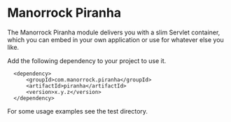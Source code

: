 
# Manorrock Piranha

The Manorrock Piranha module delivers you with a slim Servlet container, which
you can embed in your own application or use for whatever else you like.

Add the following dependency to your project to use it.

      <dependency>
          <groupId>com.manorrock.piranha</groupId>
          <artifactId>piranha</artifactId>
          <version>x.y.z</version>
      </dependency>

For some usage examples see the test directory.